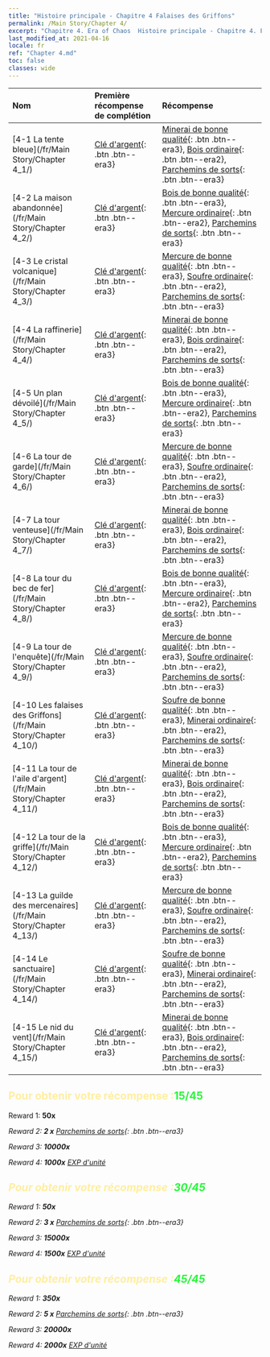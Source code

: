 ```yaml
---
title: "Histoire principale - Chapitre 4 Falaises des Griffons"
permalink: /Main Story/Chapter 4/
excerpt: "Chapitre 4. Era of Chaos  Histoire principale - Chapitre 4. Falaises des Griffons"
last_modified_at: 2021-04-16
locale: fr
ref: "Chapter 4.md"
toc: false
classes: wide
---
```


  | Nom |  Première récompense de complétion | Récompense |
  |:------------|:------------|:------------| 
  | [4-1 La tente bleue](/fr/Main Story/Chapter 4_1/) | [Clé d'argent](/fr/Items/con_693/){: .btn .btn--era3} | [Minerai de bonne qualité](/fr/Items/mat_12/){: .btn .btn--era3}, [Bois ordinaire](/fr/Items/mat_7/){: .btn .btn--era2}, [Parchemins de sorts](/fr/Items/con_694/){: .btn .btn--era3} |
  | [4-2 La maison abandonnée](/fr/Main Story/Chapter 4_2/) | [Clé d'argent](/fr/Items/con_693/){: .btn .btn--era3} | [Bois de bonne qualité](/fr/Items/mat_13/){: .btn .btn--era3}, [Mercure ordinaire](/fr/Items/mat_8/){: .btn .btn--era2}, [Parchemins de sorts](/fr/Items/con_694/){: .btn .btn--era3} |
  | [4-3 Le cristal volcanique](/fr/Main Story/Chapter 4_3/) | [Clé d'argent](/fr/Items/con_693/){: .btn .btn--era3} | [Mercure de bonne qualité](/fr/Items/mat_14/){: .btn .btn--era3}, [Soufre ordinaire](/fr/Items/mat_9/){: .btn .btn--era2}, [Parchemins de sorts](/fr/Items/con_694/){: .btn .btn--era3} |
  | [4-4 La raffinerie](/fr/Main Story/Chapter 4_4/) | [Clé d'argent](/fr/Items/con_693/){: .btn .btn--era3} | [Minerai de bonne qualité](/fr/Items/mat_12/){: .btn .btn--era3}, [Bois ordinaire](/fr/Items/mat_7/){: .btn .btn--era2}, [Parchemins de sorts](/fr/Items/con_694/){: .btn .btn--era3} |
  | [4-5 Un plan dévoilé](/fr/Main Story/Chapter 4_5/) | [Clé d'argent](/fr/Items/con_693/){: .btn .btn--era3} | [Bois de bonne qualité](/fr/Items/mat_13/){: .btn .btn--era3}, [Mercure ordinaire](/fr/Items/mat_8/){: .btn .btn--era2}, [Parchemins de sorts](/fr/Items/con_694/){: .btn .btn--era3} |
  | [4-6 La tour de garde](/fr/Main Story/Chapter 4_6/) | [Clé d'argent](/fr/Items/con_693/){: .btn .btn--era3} | [Mercure de bonne qualité](/fr/Items/mat_14/){: .btn .btn--era3}, [Soufre ordinaire](/fr/Items/mat_9/){: .btn .btn--era2}, [Parchemins de sorts](/fr/Items/con_694/){: .btn .btn--era3} |
  | [4-7 La tour venteuse](/fr/Main Story/Chapter 4_7/) | [Clé d'argent](/fr/Items/con_693/){: .btn .btn--era3} | [Minerai de bonne qualité](/fr/Items/mat_12/){: .btn .btn--era3}, [Bois ordinaire](/fr/Items/mat_7/){: .btn .btn--era2}, [Parchemins de sorts](/fr/Items/con_694/){: .btn .btn--era3} |
  | [4-8 La tour du bec de fer](/fr/Main Story/Chapter 4_8/) | [Clé d'argent](/fr/Items/con_693/){: .btn .btn--era3} | [Bois de bonne qualité](/fr/Items/mat_13/){: .btn .btn--era3}, [Mercure ordinaire](/fr/Items/mat_8/){: .btn .btn--era2}, [Parchemins de sorts](/fr/Items/con_694/){: .btn .btn--era3} |
  | [4-9 La tour de l'enquête](/fr/Main Story/Chapter 4_9/) | [Clé d'argent](/fr/Items/con_693/){: .btn .btn--era3} | [Mercure de bonne qualité](/fr/Items/mat_14/){: .btn .btn--era3}, [Soufre ordinaire](/fr/Items/mat_9/){: .btn .btn--era2}, [Parchemins de sorts](/fr/Items/con_694/){: .btn .btn--era3} |
  | [4-10 Les falaises des Griffons](/fr/Main Story/Chapter 4_10/) | [Clé d'argent](/fr/Items/con_693/){: .btn .btn--era3} | [Soufre de bonne qualité](/fr/Items/mat_15/){: .btn .btn--era3}, [Minerai ordinaire](/fr/Items/mat_6/){: .btn .btn--era2}, [Parchemins de sorts](/fr/Items/con_694/){: .btn .btn--era3} |
  | [4-11 La tour de l'aile d'argent](/fr/Main Story/Chapter 4_11/) | [Clé d'argent](/fr/Items/con_693/){: .btn .btn--era3} | [Minerai de bonne qualité](/fr/Items/mat_12/){: .btn .btn--era3}, [Bois ordinaire](/fr/Items/mat_7/){: .btn .btn--era2}, [Parchemins de sorts](/fr/Items/con_694/){: .btn .btn--era3} |
  | [4-12 La tour de la griffe](/fr/Main Story/Chapter 4_12/) | [Clé d'argent](/fr/Items/con_693/){: .btn .btn--era3} | [Bois de bonne qualité](/fr/Items/mat_13/){: .btn .btn--era3}, [Mercure ordinaire](/fr/Items/mat_8/){: .btn .btn--era2}, [Parchemins de sorts](/fr/Items/con_694/){: .btn .btn--era3} |
  | [4-13 La guilde des mercenaires](/fr/Main Story/Chapter 4_13/) | [Clé d'argent](/fr/Items/con_693/){: .btn .btn--era3} | [Mercure de bonne qualité](/fr/Items/mat_14/){: .btn .btn--era3}, [Soufre ordinaire](/fr/Items/mat_9/){: .btn .btn--era2}, [Parchemins de sorts](/fr/Items/con_694/){: .btn .btn--era3} |
  | [4-14 Le sanctuaire](/fr/Main Story/Chapter 4_14/) | [Clé d'argent](/fr/Items/con_693/){: .btn .btn--era3} | [Soufre de bonne qualité](/fr/Items/mat_15/){: .btn .btn--era3}, [Minerai ordinaire](/fr/Items/mat_6/){: .btn .btn--era2}, [Parchemins de sorts](/fr/Items/con_694/){: .btn .btn--era3} |
  | [4-15 Le nid du vent](/fr/Main Story/Chapter 4_15/) | [Clé d'argent](/fr/Items/con_693/){: .btn .btn--era3} | [Minerai de bonne qualité](/fr/Items/mat_12/){: .btn .btn--era3}, [Bois ordinaire](/fr/Items/mat_7/){: .btn .btn--era2}, [Parchemins de sorts](/fr/Items/con_694/){: .btn .btn--era3} |


## <span style="color: #ffeea0">Pour obtenir votre récompense :</span><span style="color: #27f73a">15/45</span>

 Reward 1:  **50x** <i class="fas fa-gem"/>

 Reward 2: **2 x** [Parchemins de sorts](/fr/Items/con_694/){: .btn .btn--era3}

 Reward 3:  **10000x** <i class="fas fa-coins"/>

 Reward 4:  **1000x** [EXP d'unité](/fr/Items/con_902/)



## <span style="color: #ffeea0">Pour obtenir votre récompense :</span><span style="color: #27f73a">30/45</span>

 Reward 1:  **50x** <i class="fas fa-gem"/>

 Reward 2: **3 x** [Parchemins de sorts](/fr/Items/con_694/){: .btn .btn--era3}

 Reward 3:  **15000x** <i class="fas fa-coins"/>

 Reward 4:  **1500x** [EXP d'unité](/fr/Items/con_902/)



## <span style="color: #ffeea0">Pour obtenir votre récompense :</span><span style="color: #27f73a">45/45</span>

 Reward 1:  **350x** <i class="fas fa-gem"/>

 Reward 2: **5 x** [Parchemins de sorts](/fr/Items/con_694/){: .btn .btn--era3}

 Reward 3:  **20000x** <i class="fas fa-coins"/>

 Reward 4:  **2000x** [EXP d'unité](/fr/Items/con_902/)

